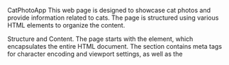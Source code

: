 CatPhotoApp
This web page is designed to showcase cat photos and provide information related to cats. The page is structured using various HTML elements to organize the content.
 
Structure and Content.
The page starts with the <html> element, which encapsulates the entire HTML document.
The <head> section contains meta tags for character encoding and viewport settings, as well as the <title> element, which sets the page title to "CatPhotoApp".
The main content of the page is enclosed within the <body> element.
The <header> section includes the main heading <h1> element, which displays the "CatPhotoApp" title.
The page content is further divided into <section> elements.
The first section contains cat photos, with a heading <h2> and a link to view more cat photos.
The second section presents a list of things cats love and hate, using <h3>, <ul>, and <ol> elements, along with images and captions within <figure> elements.
The third section includes a form for submitting cat photos, with fieldsets, legends, radio buttons, checkboxes, and an input field with a submit button.
The page ends with a <footer> element, which contains a paragraph <p> with a link to freeCodeCamp.org.
Usage
Users can visit the CatPhotoApp page to view and explore cat photos. They can click on the provided links to navigate to external websites or submit their own cat photos using the form. The page provides information about cats' likes and dislikes and offers options to select a cat's personality traits.

This web page serves as a basic template for a cat-themed application and can be customized and enhanced according to specific requirements or preferences.
